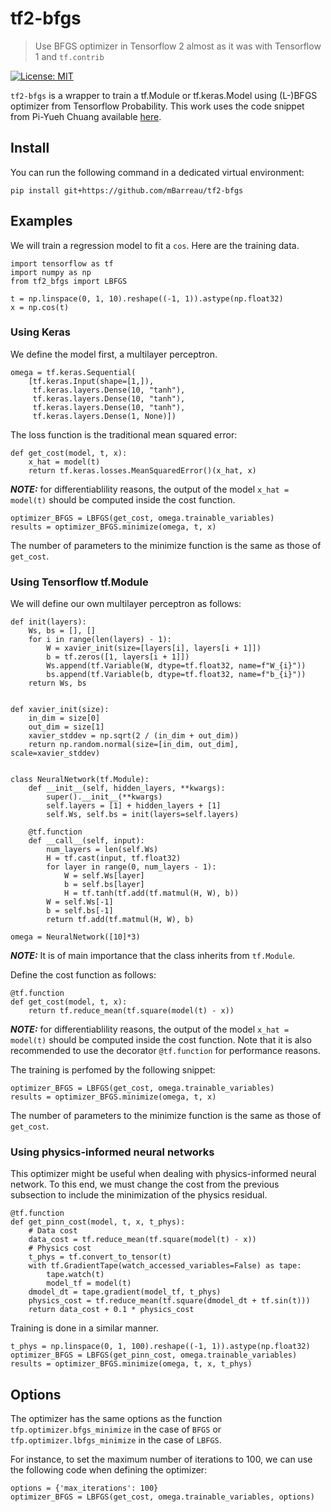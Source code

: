 # tf2-bfgs
> Use BFGS optimizer in Tensorflow 2 almost as it was with Tensorflow 1 and `tf.contrib`

[![License: MIT](https://img.shields.io/badge/License-MIT-yellow.svg)](https://opensource.org/licenses/MIT)

`tf2-bfgs` is a wrapper to train a tf.Module or tf.keras.Model using (L-)BFGS optimizer from Tensorflow Probability. This work uses the code snippet from Pi-Yueh Chuang available [here](https://gist.github.com/piyueh/712ec7d4540489aad2dcfb80f9a54993).

## Install

You can run the following command in a dedicated virtual environment:
```
pip install git+https://github.com/mBarreau/tf2-bfgs
```

## Examples

We will train a regression model to fit a `cos`. Here are the training data.
```
import tensorflow as tf
import numpy as np
from tf2_bfgs import LBFGS

t = np.linspace(0, 1, 10).reshape((-1, 1)).astype(np.float32)
x = np.cos(t)
```

### Using Keras

We define the model first, a multilayer perceptron.
```
omega = tf.keras.Sequential(
    [tf.keras.Input(shape=[1,]),
     tf.keras.layers.Dense(10, "tanh"),
     tf.keras.layers.Dense(10, "tanh"),
     tf.keras.layers.Dense(10, "tanh"),
     tf.keras.layers.Dense(1, None)])
```

The loss function is the traditional mean squared error:
```
def get_cost(model, t, x):
    x_hat = model(t)
    return tf.keras.losses.MeanSquaredError()(x_hat, x)
```

**_NOTE:_** for differentiablility reasons, the output of the model `x_hat = model(t)` should be computed inside the cost function.

```
optimizer_BFGS = LBFGS(get_cost, omega.trainable_variables)
results = optimizer_BFGS.minimize(omega, t, x)
```

The number of parameters to the minimize function is the same as those of `get_cost`.

### Using Tensorflow tf.Module

We will define our own multilayer perceptron as follows:
```
def init(layers):
    Ws, bs = [], []
    for i in range(len(layers) - 1):
        W = xavier_init(size=[layers[i], layers[i + 1]])
        b = tf.zeros([1, layers[i + 1]])
        Ws.append(tf.Variable(W, dtype=tf.float32, name=f"W_{i}"))
        bs.append(tf.Variable(b, dtype=tf.float32, name=f"b_{i}"))
    return Ws, bs


def xavier_init(size):
    in_dim = size[0]
    out_dim = size[1]
    xavier_stddev = np.sqrt(2 / (in_dim + out_dim))
    return np.random.normal(size=[in_dim, out_dim], scale=xavier_stddev)


class NeuralNetwork(tf.Module):
    def __init__(self, hidden_layers, **kwargs):
        super().__init__(**kwargs)
        self.layers = [1] + hidden_layers + [1]
        self.Ws, self.bs = init(layers=self.layers)

    @tf.function
    def __call__(self, input):
        num_layers = len(self.Ws)
        H = tf.cast(input, tf.float32)
        for layer in range(0, num_layers - 1):
            W = self.Ws[layer]
            b = self.bs[layer]
            H = tf.tanh(tf.add(tf.matmul(H, W), b))
        W = self.Ws[-1]
        b = self.bs[-1]
        return tf.add(tf.matmul(H, W), b)

omega = NeuralNetwork([10]*3)
```

**_NOTE:_** It is of main importance that the class inherits from `tf.Module`.

Define the cost function as follows:
```
@tf.function
def get_cost(model, t, x):
    return tf.reduce_mean(tf.square(model(t) - x))
```

**_NOTE:_** for differentiablility reasons, the output of the model `x_hat = model(t)` should be computed inside the cost function. Note that it is also recommended to use the decorator `@tf.function` for performance reasons.

The training is perfomed by the following snippet:
```
optimizer_BFGS = LBFGS(get_cost, omega.trainable_variables)
results = optimizer_BFGS.minimize(omega, t, x)
```

The number of parameters to the minimize function is the same as those of `get_cost`.

### Using physics-informed neural networks

This optimizer might be useful when dealing with physics-informed neural network. To this end, we must change the cost from the previous subsection to include the minimization of the physics residual.

```
@tf.function
def get_pinn_cost(model, t, x, t_phys):
    # Data cost
    data_cost = tf.reduce_mean(tf.square(model(t) - x))
    # Physics cost
    t_phys = tf.convert_to_tensor(t)
    with tf.GradientTape(watch_accessed_variables=False) as tape:
        tape.watch(t)
        model_tf = model(t)
    dmodel_dt = tape.gradient(model_tf, t_phys)
    physics_cost = tf.reduce_mean(tf.square(dmodel_dt + tf.sin(t)))
    return data_cost + 0.1 * physics_cost
```

Training is done in a similar manner.
```
t_phys = np.linspace(0, 1, 100).reshape((-1, 1)).astype(np.float32)
optimizer_BFGS = LBFGS(get_pinn_cost, omega.trainable_variables)
results = optimizer_BFGS.minimize(omega, t, x, t_phys)
```

## Options

The optimizer has the same options as the function `tfp.optimizer.bfgs_minimize` in the case of `BFGS` or `tfp.optimizer.lbfgs_minimize` in the case of `LBFGS`.

For instance, to set the maximum number of iterations to 100, we can use the following code when defining the optimizer:
```
options = {'max_iterations': 100}
optimizer_BFGS = LBFGS(get_cost, omega.trainable_variables, options)
```

